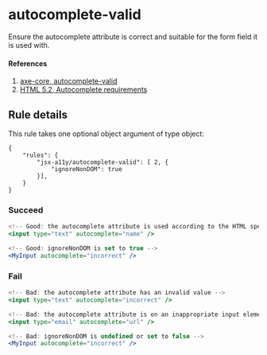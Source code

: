 # autocomplete-valid

Ensure the autocomplete attribute is correct and suitable for the form field it is used with.

#### References
1. [axe-core, autocomplete-valid](https://dequeuniversity.com/rules/axe/3.2/autocomplete-valid)
2. [HTML 5.2, Autocomplete requirements](https://www.w3.org/TR/html52/sec-forms.html#autofilling-form-controls-the-autocomplete-attribute)

## Rule details

This rule takes one optional object argument of type object:

```
{
    "rules": {
        "jsx-a11y/autocomplete-valid": [ 2, {
            "ignoreNonDOM": true
        }],
    }
}
```

### Succeed
```jsx
<!-- Good: the autocomplete attribute is used according to the HTML specification -->
<input type="text" autocomplete="name" />

<!-- Good: ignoreNonDOM is set to true -->
<MyInput autocomplete="incorrect" /> 
```

### Fail
```jsx
<!-- Bad: the autocomplete attribute has an invalid value -->
<input type="text" autocomplete="incorrect" />

<!-- Bad: the autocomplete attribute is on an inappropriate input element -->
<input type="email" autocomplete="url" />

<!-- Bad: ignoreNonDOM is undefined or set to false -->
<MyInput autocomplete="incorrect" /> 
```